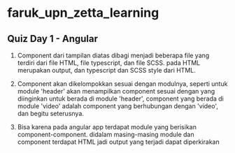 # faruk_upn_zetta_learning

## Quiz Day 1 - Angular

1. Component dari tampilan diatas dibagi menjadi beberapa file yang terdiri dari file HTML, file typescript, dan file SCSS. pada HTML merupakan output, dan typescript dan SCSS style dari HTML.

2. Component akan dikelompokkan sesuai dengan modulnya, seperti untuk module 'header' akan menampilkan component sesuai dengan yang diinginkan untuk berada di module 'header', component yang berada di module 'video' adalah component yang berhubungan dengan 'video', dan begitu seterusnya.

3. Bisa karena pada angular app terdapat module yang berisikan component-component. didalam masing-masing module dan component terdapat HTML jadi output yang terjadi dapat diperkirakan